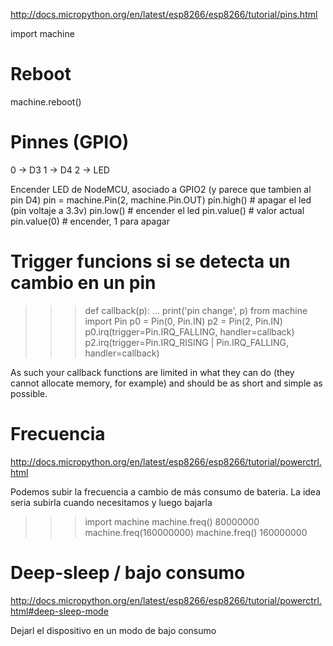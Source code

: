 http://docs.micropython.org/en/latest/esp8266/esp8266/tutorial/pins.html

import machine

# Reboot
machine.reboot()

# Pinnes (GPIO)

0 -> D3
1 -> D4
2 -> LED

Encender LED de NodeMCU, asociado a GPIO2 (y parece que tambien al pin D4)
pin = machine.Pin(2, machine.Pin.OUT)
pin.high() # apagar el led (pin voltaje a 3.3v)
pin.low() # encender el led
pin.value() # valor actual
pin.value(0) # encender, 1 para apagar

# Trigger funcions si se detecta un cambio en un pin
>>> def callback(p):
...     print('pin change', p)
>>> from machine import Pin
>>> p0 = Pin(0, Pin.IN)
>>> p2 = Pin(2, Pin.IN)
>>> p0.irq(trigger=Pin.IRQ_FALLING, handler=callback)
>>> p2.irq(trigger=Pin.IRQ_RISING | Pin.IRQ_FALLING, handler=callback)

As such your callback functions are limited in what they can do (they cannot allocate memory, for example) and should be as short and simple as possible.


# Frecuencia
http://docs.micropython.org/en/latest/esp8266/esp8266/tutorial/powerctrl.html

Podemos subir la frecuencia a cambio de más consumo de bateria.
La idea seria subirla cuando necesitamos y luego bajarla

>>> import machine
>>> machine.freq()
80000000
>>> machine.freq(160000000)
>>> machine.freq()
160000000



# Deep-sleep / bajo consumo
http://docs.micropython.org/en/latest/esp8266/esp8266/tutorial/powerctrl.html#deep-sleep-mode

Dejarl el dispositivo en un modo de bajo consumo
